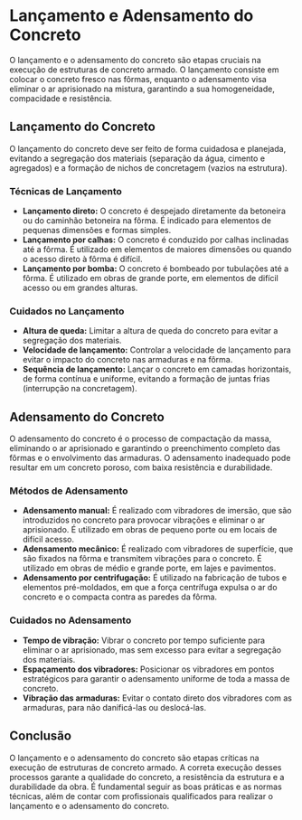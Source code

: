 # Lançamento e Adensamento do Concreto

O lançamento e o adensamento do concreto são etapas cruciais na execução de estruturas de concreto armado. O lançamento consiste em colocar o concreto fresco nas fôrmas, enquanto o adensamento visa eliminar o ar aprisionado na mistura, garantindo a sua homogeneidade, compacidade e resistência.

## Lançamento do Concreto

O lançamento do concreto deve ser feito de forma cuidadosa e planejada, evitando a segregação dos materiais (separação da água, cimento e agregados) e a formação de nichos de concretagem (vazios na estrutura).

### Técnicas de Lançamento

* **Lançamento direto:** O concreto é despejado diretamente da betoneira ou do caminhão betoneira na fôrma. É indicado para elementos de pequenas dimensões e formas simples.
* **Lançamento por calhas:** O concreto é conduzido por calhas inclinadas até a fôrma. É utilizado em elementos de maiores dimensões ou quando o acesso direto à fôrma é difícil.
* **Lançamento por bomba:** O concreto é bombeado por tubulações até a fôrma. É utilizado em obras de grande porte, em elementos de difícil acesso ou em grandes alturas.

### Cuidados no Lançamento

* **Altura de queda:** Limitar a altura de queda do concreto para evitar a segregação dos materiais.
* **Velocidade de lançamento:** Controlar a velocidade de lançamento para evitar o impacto do concreto nas armaduras e na fôrma.
* **Sequência de lançamento:** Lançar o concreto em camadas horizontais, de forma contínua e uniforme, evitando a formação de juntas frias (interrupção na concretagem).

## Adensamento do Concreto

O adensamento do concreto é o processo de compactação da massa, eliminando o ar aprisionado e garantindo o preenchimento completo das fôrmas e o envolvimento das armaduras. O adensamento inadequado pode resultar em um concreto poroso, com baixa resistência e durabilidade.

### Métodos de Adensamento

* **Adensamento manual:** É realizado com vibradores de imersão, que são introduzidos no concreto para provocar vibrações e eliminar o ar aprisionado. É utilizado em obras de pequeno porte ou em locais de difícil acesso.
* **Adensamento mecânico:** É realizado com vibradores de superfície, que são fixados na fôrma e transmitem vibrações para o concreto. É utilizado em obras de médio e grande porte, em lajes e pavimentos.
* **Adensamento por centrifugação:** É utilizado na fabricação de tubos e elementos pré-moldados, em que a força centrífuga expulsa o ar do concreto e o compacta contra as paredes da fôrma.

### Cuidados no Adensamento

* **Tempo de vibração:** Vibrar o concreto por tempo suficiente para eliminar o ar aprisionado, mas sem excesso para evitar a segregação dos materiais.
* **Espaçamento dos vibradores:** Posicionar os vibradores em pontos estratégicos para garantir o adensamento uniforme de toda a massa de concreto.
* **Vibração das armaduras:** Evitar o contato direto dos vibradores com as armaduras, para não danificá-las ou deslocá-las.

## Conclusão

O lançamento e o adensamento do concreto são etapas críticas na execução de estruturas de concreto armado. A correta execução desses processos garante a qualidade do concreto, a resistência da estrutura e a durabilidade da obra. É fundamental seguir as boas práticas e as normas técnicas, além de contar com profissionais qualificados para realizar o lançamento e o adensamento do concreto.
